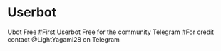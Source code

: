 # Userbot

  Ubot Free 
    #First Userbot Free for the community Telegram
      #For credit contact @LightYagami28 on Telegram 
